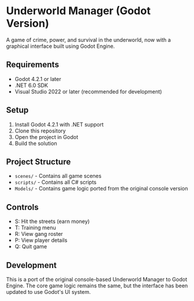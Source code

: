 # Underworld Manager (Godot Version)

A game of crime, power, and survival in the underworld, now with a graphical interface built using Godot Engine.

## Requirements

- Godot 4.2.1 or later
- .NET 6.0 SDK
- Visual Studio 2022 or later (recommended for development)

## Setup

1. Install Godot 4.2.1 with .NET support
2. Clone this repository
3. Open the project in Godot
4. Build the solution

## Project Structure

- `scenes/` - Contains all game scenes
- `scripts/` - Contains all C# scripts
- `Models/` - Contains game logic ported from the original console version

## Controls

- S: Hit the streets (earn money)
- T: Training menu
- R: View gang roster
- P: View player details
- Q: Quit game

## Development

This is a port of the original console-based Underworld Manager to Godot Engine. The core game logic remains the same, but the interface has been updated to use Godot's UI system. 